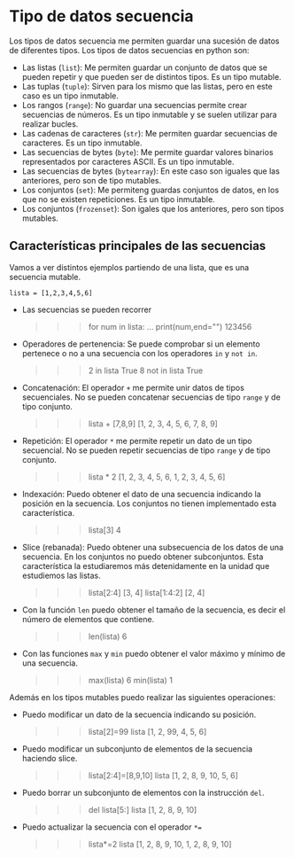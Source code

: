 # Tipo de datos secuencia

Los tipos de datos secuencia me permiten guardar una sucesión de datos de diferentes tipos. Los tipos de datos secuencias en python son: 

* Las listas (`list`): Me permiten guardar un conjunto de datos que se pueden repetir y que pueden ser de distintos tipos. Es un tipo mutable.
* Las tuplas (`tuple`): Sirven para los mismo que las listas, pero en este caso es un tipo inmutable. 
* Los rangos (`range`): No guardar una secuencias permite crear secuencias de números. Es un tipo inmutable y se suelen utilizar para realizar bucles.
* Las cadenas de caracteres (`str`): Me permiten guardar secuencias de caracteres. Es un tipo inmutable. 
* Las secuencias de bytes (`byte`): Me permite guardar valores binarios representados por caracteres ASCII. Es un tipo inmutable.
* Las secuencias de bytes (`bytearray`): En este caso son iguales que las anteriores, pero son de tipo mutables.
* Los conjuntos (`set`): Me permiteng guardas conjuntos de datos, en los que no se existen repeticiones. Es un tipo inmutable.
* Los conjuntos (`frozenset`): Son igales que los anteriores, pero son tipos mutables.


## Características principales de las secuencias

Vamos a ver distintos ejemplos partiendo de una lista, que es una secuencia mutable.

	lista = [1,2,3,4,5,6]

* Las secuencias se pueden recorrer
	>>> for num in lista:
	...   print(num,end="")
	123456

* Operadores de pertenencia: Se puede comprobar si un elemento pertenece o no a una secuencia con los operadores `in` y `not in`.

	>>> 2 in lista
	True
	>>> 8 not in lista
	True

* Concatenación: El operador `+` me permite unir datos de tipos secuenciales. No se pueden concatenar secuencias de tipo `range` y de tipo conjunto.

	>>> lista + [7,8,9]
	[1, 2, 3, 4, 5, 6, 7, 8, 9]

* Repetición: El operador `*` me permite repetir un dato de un tipo secuencial. No se pueden repetir secuencias de tipo `range` y de tipo conjunto.

	>>> lista * 2
	[1, 2, 3, 4, 5, 6, 1, 2, 3, 4, 5, 6]

* Indexación: Puedo obtener el dato de una secuencia indicando la posición en la secuencia. Los conjuntos no tienen implementado esta característica.

	>>> lista[3]
	4
	
* Slice (rebanada): Puedo obtener una subsecuencia de los datos de una secuencia. En los conjuntos no puedo obtener subconjuntos. Esta característica la estudiaremos más detenidamente en la unidad que estudiemos las listas.

	>>> lista[2:4]
	[3, 4]
	>>> lista[1:4:2]
	[2, 4]

* Con la función `len` puedo obtener el tamaño de la secuencia, es decir el número de elementos que contiene.

	>>> len(lista)
	6

* Con las funciones `max` y `min` puedo obtener el valor máximo y mínimo de una secuencia.

	>>> max(lista)
	6
	>>> min(lista)
	1
	
Además en los tipos mutables puedo realizar las siguientes operaciones:

* Puedo modificar un dato de la secuencia indicando su posición.

	>>> lista[2]=99
	>>> lista
	[1, 2, 99, 4, 5, 6]
	
* Puedo modificar un subconjunto de elementos de la secuencia haciendo slice.

	>>> lista[2:4]=[8,9,10]
	>>> lista
	[1, 2, 8, 9, 10, 5, 6]

* Puedo borrar un subconjunto de elementos con la instrucción `del`.

	>>> del lista[5:]
	>>> lista
	[1, 2, 8, 9, 10]

* Puedo actualizar la secuencia con el operador `*=`

	>>> lista*=2
	>>> lista
	[1, 2, 8, 9, 10, 1, 2, 8, 9, 10]
